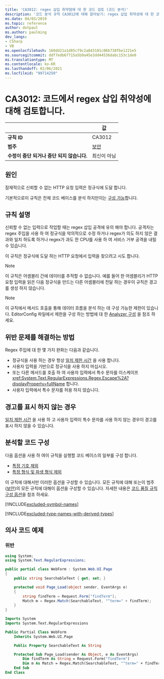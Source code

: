 ```yaml
---
title: 'CA3012: regex 삽입 취약점에 대 한 코드 검토 (코드 분석)'
description: '코드 분석 규칙 CA3012에 대해 알아보기: regex 삽입 취약성에 대 한 코드 검토'
ms.date: 04/03/2019
ms.topic: reference
author: dotpaul
ms.author: paulming
dev_langs:
- CSharp
- VB
ms.openlocfilehash: 160dd21a1d85cf9c2a843101c06b738fbe1221e5
ms.sourcegitcommit: ddf7edb67715a5b9a45e3dd44536dabc153c1de0
ms.translationtype: MT
ms.contentlocale: ko-KR
ms.lasthandoff: 02/06/2021
ms.locfileid: "99714250"
---
```

# <a name="ca3012-review-code-for-regex-injection-vulnerabilities"></a>CA3012: 코드에서 regex 삽입 취약성에 대해 검토합니다.

| | 값 |
|-|-|
| **규칙 ID** |CA3012|
| **범주** |[보안](security-warnings.md)|
| **수정이 중단 되거나 중단 되지 않습니다.** |최신이 아님|

## <a name="cause"></a>원인

잠재적으로 신뢰할 수 없는 HTTP 요청 입력은 정규식에 도달 합니다.

기본적으로이 규칙은 전체 코드 베이스를 분석 하지만이는 [구성 가능](#configure-code-to-analyze)합니다.

## <a name="rule-description"></a>규칙 설명

신뢰할 수 없는 입력으로 작업할 때는 regex 삽입 공격에 유의 해야 합니다. 공격자는 regex 주입을 사용 하 여 정규식을 악의적으로 수정 하거나 regex가 의도 하지 않은 결과와 일치 하도록 하거나 regex가 과도 한 CPU를 사용 하 여 서비스 거부 공격을 내릴 수 있습니다.

이 규칙은 정규식에 도달 하는 HTTP 요청에서 입력을 찾으려고 시도 합니다.

> [!NOTE]
> 이 규칙은 어셈블리 간에 데이터를 추적할 수 없습니다. 예를 들어 한 어셈블리가 HTTP 요청 입력을 읽은 다음 정규식을 만드는 다른 어셈블리에 전달 하는 경우이 규칙은 경고를 생성 하지 않습니다.

> [!NOTE]
> 이 규칙에서 메서드 호출을 통해 데이터 흐름을 분석 하는 데 구성 가능한 제한이 있습니다. EditorConfig 파일에서 제한을 구성 하는 방법에 대 한 [Analyzer 구성](https://github.com/dotnet/roslyn-analyzers/blob/master/docs/Analyzer%20Configuration.md#dataflow-analysis) 을 참조 하세요.

## <a name="how-to-fix-violations"></a>위반 문제를 해결하는 방법

Regex 주입에 대 한 몇 가지 완화는 다음과 같습니다.

- 정규식을 사용 하는 경우 항상 [일치 제한 시간](../../../standard/base-types/best-practices.md#use-time-out-values) 을 사용 합니다.
- 사용자 입력을 기반으로 정규식을 사용 하지 마십시오.
- 또는 다른 메서드를 호출 하 여 사용자 입력에서 특수 문자를 이스케이프 <xref:System.Text.RegularExpressions.Regex.Escape%2A?displayProperty=fullName> 합니다.
- 사용자 입력에서 특수 문자를 허용 하지 않습니다.

## <a name="when-to-suppress-warnings"></a>경고를 표시 하지 않는 경우

[일치 제한 시간](../../../standard/base-types/best-practices.md#use-time-out-values) 을 사용 하 고 사용자 입력이 특수 문자를 사용 하지 않는 경우이 경고를 표시 하지 않을 수 있습니다.

## <a name="configure-code-to-analyze"></a>분석할 코드 구성

다음 옵션을 사용 하 여이 규칙을 실행할 코드 베이스의 일부를 구성 합니다.

- [특정 기호 제외](#exclude-specific-symbols)
- [특정 형식 및 파생 형식 제외](#exclude-specific-types-and-their-derived-types)

이 규칙에 대해서만 이러한 옵션을 구성할 수 있습니다. 모든 규칙에 대해 또는이 범주 ([보안](security-warnings.md))의 모든 규칙에 대해이 옵션을 구성할 수 있습니다. 자세한 내용은 [코드 품질 규칙 구성 옵션](../code-quality-rule-options.md)을 참조 하세요.

[!INCLUDE[excluded-symbol-names](~/includes/code-analysis/excluded-symbol-names.md)]

[!INCLUDE[excluded-type-names-with-derived-types](~/includes/code-analysis/excluded-type-names-with-derived-types.md)]

## <a name="pseudo-code-examples"></a>의사 코드 예제

### <a name="violation"></a>위반

```csharp
using System;
using System.Text.RegularExpressions;

public partial class WebForm : System.Web.UI.Page
{
    public string SearchableText { get; set; }

    protected void Page_Load(object sender, EventArgs e)
    {
        string findTerm = Request.Form["findTerm"];
        Match m = Regex.Match(SearchableText, "^term=" + findTerm);
    }
}
```

```vb
Imports System
Imports System.Text.RegularExpressions

Public Partial Class WebForm
    Inherits System.Web.UI.Page

    Public Property SearchableText As String

    Protected Sub Page_Load(sender As Object, e As EventArgs)
        Dim findTerm As String = Request.Form("findTerm")
        Dim m As Match = Regex.Match(SearchableText, "^term=" + findTerm)
    End Sub
End Class
```
